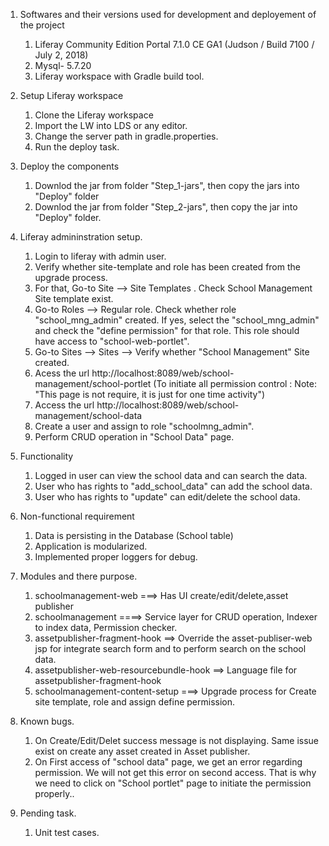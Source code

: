 

1. Softwares and their versions used for development and deployement of the project 
   1. Liferay Community Edition Portal 7.1.0 CE GA1 (Judson / Build 7100 / July 2, 2018)
   1. Mysql- 5.7.20
   1. Liferay workspace with Gradle build tool. 	
		
1. Setup Liferay workspace 
   1. Clone the Liferay workspace 
   1. Import the LW into LDS or any editor.
   1. Change the server path in gradle.properties.
   1. Run the deploy task.
	
1. Deploy the components
   1. Downlod the jar from folder "Step_1-jars", then copy the jars into "Deploy" folder
   1. Downlod the jar from folder "Step_2-jars", then copy the jar into "Deploy" folder.
	
1. Liferay admininstration setup.    
   1. Login to liferay with admin user.
   1. Verify whether site-template and role has been created from the upgrade process.
   1. For that, Go-to Site --> Site Templates . Check School Management Site template exist.
   1. Go-to Roles --> Regular role. Check whether role "school_mng_admin" created. If yes, select the "school_mng_admin" and check the "define permission" for that role.
	   This role should have access to "school-web-portlet".
   1. Go-to Sites --> Sites --> Verify whether "School Management" Site created.   
   1. Acess the url http://localhost:8089/web/school-management/school-portlet  (To initiate all permission control : Note: "This page is not require, it is just for one time activity")	
   1. Access the url http://localhost:8089/web/school-management/school-data
   1. Create a user and assign to role "schoolmng_admin".	
   1. Perform CRUD operation in "School Data" page. 
	
     
1. Functionality
   1. Logged in user can view the school data and can search the data. 
   1. User who has rights to "add_school_data" can add the school data.
   1. User who has rights to "update" can edit/delete the school data.
	
1. Non-functional requirement
   1. Data is persisting in the Database  (School table)
   1. Application is modularized.
   1. Implemented proper loggers for debug.
	
1. Modules and there purpose.  
   1. schoolmanagement-web ===>   Has UI create/edit/delete,asset publisher
   1. schoolmanagement     ====>  Service layer for CRUD operation, Indexer to index data, Permission checker.
   1. assetpublisher-fragment-hook ==> Override the asset-publiser-web jsp for integrate search form and to perform search on the school data.
   1. assetpublisher-web-resourcebundle-hook ==> Language file for assetpublisher-fragment-hook
   1. schoolmanagement-content-setup ===> Upgrade process for Create site template, role and assign define permission.
 
1. Known bugs.
   1. On Create/Edit/Delet success message is not displaying. Same issue exist on create any asset created in Asset publisher.
   1. On First access of "school data" page, we get an error regarding permission. We will not get this error on second access.
       That is why we need to click on "School portlet" page to initiate the permission properly..
	   
1. Pending task.
   1. Unit test cases.



